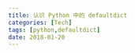 ```yaml
---
title: 认识 Python 中的 defaultdict
categories: [Tech]
tags: [python,defaultdict]
date: 2018-01-20
---
```


